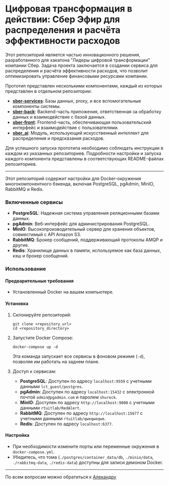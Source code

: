 # Цифровая трансформация в действии: Сбер Эфир для распределения и расчёта эффективности расходов

Этот репозиторий является частью инновационного решения, разработанного для хакатона "Лидеры цифровой трансформации" компании Сбер. Задача проекта заключается в создании сервиса для распределения и расчёта эффективности расходов, что позволит оптимизировать управление финансовыми ресурсами компании.

Прототип представлен несколькими компонентами, каждый из которых представлен в отдельном репозитории:

- **[sber-services](https://github.com/RealityFlex/sber-services)**: Базы данных, proxy, и все вспомогательные компоненты системы.
- **[sber-back](https://github.com/RealityFlex/sber-back)**: Backend-часть приложения, ответственная за обработку данных и взаимодействие с базой данных.
- **[sber-front](https://github.com/RealityFlex/sber-front)**: Frontend-часть, обеспечивающая пользовательский интерфейс и взаимодействие с пользователями.
- **[sber_ai](https://github.com/RealityFlex/sber_ai)**: Модуль, использующий искусственный интеллект для распределения и предсказания расходов.

Для успешного запуска прототипа необходимо соблюдать инструкции в каждом из указанных репозиториев. Подробности настройки и запуска каждого компонента представлены в соответствующих README-файлах репозиториев.

----

Этот репозиторий содержит настройки для Docker-окружения многокомпонентного бэкенда, включая PostgreSQL, pgAdmin, MinIO, RabbitMQ и Redis.

### Включенные сервисы

- **PostgreSQL**: Надежная система управления реляционными базами данных.
- **pgAdmin**: Веб-интерфейс для администрирования PostgreSQL.
- **MinIO**: Высокопроизводительный сервер для хранения объектов, совместимый с API Amazon S3.
- **RabbitMQ**: Брокер сообщений, поддерживающий протоколы AMQP и другие.
- **Redis**: Хранилище данных в памяти, используемое как база данных, кэш и брокер сообщений.

### Использование

#### Предварительные требования

- Установленный Docker на вашем компьютере.

#### Установка

1. Склонируйте репозиторий:
   ```
   git clone <repository_url>
   cd <repository_directory>
   ```

2. Запустите Docker Compose:
   ```
   docker-compose up -d
   ```

   Эта команда запускает все сервисы в фоновом режиме (`-d`), позволяя им работать на заднем плане.

3. Доступ к сервисам:

   - **PostgreSQL**: Доступен по адресу `localhost:9559` с учетными данными `lct_guest/postgres`.
   - **pgAdmin**: Доступен по адресу `localhost:15432` с электронной почтой `admin@pgadmin.com` и паролем `shureck`.
   - **MinIO**: Доступен по адресу `http://localhost:9000` с учетными данными `rtuitlab/RedAlert`.
   - **RabbitMQ**: Доступен по адресу `http://localhost:15677` с учетными данными `rtuitlab/qweqweqwe`.
   - **Redis**: Доступен по адресу `localhost:6377`.

#### Настройка

- При необходимости измените порты или переменные окружения в `docker-compose.yml`.
- Убедитесь, что тома (`./postgres/container_data/db`, `./minio/data`, `./rabbitmq-data`, `./redis-data`) доступны для записи демоном Docker.

---

По всем вопросам можно обратиться к [Алекандру](https://t.me/shureck "telegram")
